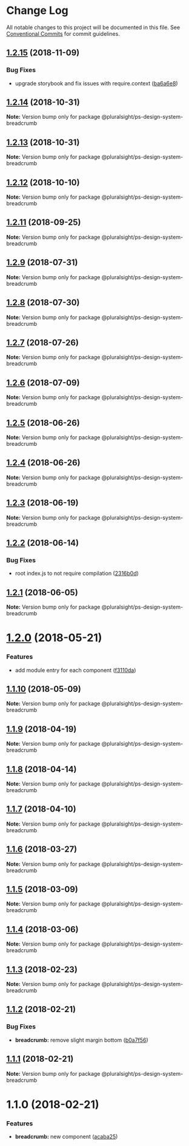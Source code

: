 # Change Log

All notable changes to this project will be documented in this file.
See [Conventional Commits](https://conventionalcommits.org) for commit guidelines.

## [1.2.15](https://github.com/pluralsight/design-system/compare/@pluralsight/ps-design-system-breadcrumb@1.2.14...@pluralsight/ps-design-system-breadcrumb@1.2.15) (2018-11-09)


### Bug Fixes

* upgrade storybook and fix issues with require.context ([ba6a6e8](https://github.com/pluralsight/design-system/commit/ba6a6e8))





## [1.2.14](https://github.com/pluralsight/design-system/compare/@pluralsight/ps-design-system-breadcrumb@1.2.13...@pluralsight/ps-design-system-breadcrumb@1.2.14) (2018-10-31)

**Note:** Version bump only for package @pluralsight/ps-design-system-breadcrumb





<a name="1.2.13"></a>
## [1.2.13](https://github.com/pluralsight/design-system/compare/@pluralsight/ps-design-system-breadcrumb@1.2.12...@pluralsight/ps-design-system-breadcrumb@1.2.13) (2018-10-31)




**Note:** Version bump only for package @pluralsight/ps-design-system-breadcrumb

<a name="1.2.12"></a>
## [1.2.12](https://github.com/pluralsight/design-system/compare/@pluralsight/ps-design-system-breadcrumb@1.2.11...@pluralsight/ps-design-system-breadcrumb@1.2.12) (2018-10-10)




**Note:** Version bump only for package @pluralsight/ps-design-system-breadcrumb

<a name="1.2.11"></a>
## [1.2.11](https://github.com/pluralsight/design-system/compare/@pluralsight/ps-design-system-breadcrumb@1.2.10...@pluralsight/ps-design-system-breadcrumb@1.2.11) (2018-09-25)




**Note:** Version bump only for package @pluralsight/ps-design-system-breadcrumb

<a name="1.2.9"></a>
## [1.2.9](https://github.com/pluralsight/design-system/compare/@pluralsight/ps-design-system-breadcrumb@1.2.8...@pluralsight/ps-design-system-breadcrumb@1.2.9) (2018-07-31)




**Note:** Version bump only for package @pluralsight/ps-design-system-breadcrumb

<a name="1.2.8"></a>
## [1.2.8](https://github.com/pluralsight/design-system/compare/@pluralsight/ps-design-system-breadcrumb@1.2.7...@pluralsight/ps-design-system-breadcrumb@1.2.8) (2018-07-30)




**Note:** Version bump only for package @pluralsight/ps-design-system-breadcrumb

<a name="1.2.7"></a>
## [1.2.7](https://github.com/pluralsight/design-system/compare/@pluralsight/ps-design-system-breadcrumb@1.2.6...@pluralsight/ps-design-system-breadcrumb@1.2.7) (2018-07-26)




**Note:** Version bump only for package @pluralsight/ps-design-system-breadcrumb

<a name="1.2.6"></a>
## [1.2.6](https://github.com/pluralsight/design-system/compare/@pluralsight/ps-design-system-breadcrumb@1.2.5...@pluralsight/ps-design-system-breadcrumb@1.2.6) (2018-07-09)




**Note:** Version bump only for package @pluralsight/ps-design-system-breadcrumb

<a name="1.2.5"></a>
## [1.2.5](https://github.com/pluralsight/design-system/compare/@pluralsight/ps-design-system-breadcrumb@1.2.4...@pluralsight/ps-design-system-breadcrumb@1.2.5) (2018-06-26)




**Note:** Version bump only for package @pluralsight/ps-design-system-breadcrumb

<a name="1.2.4"></a>
## [1.2.4](https://github.com/pluralsight/design-system/compare/@pluralsight/ps-design-system-breadcrumb@1.2.3...@pluralsight/ps-design-system-breadcrumb@1.2.4) (2018-06-26)




**Note:** Version bump only for package @pluralsight/ps-design-system-breadcrumb

<a name="1.2.3"></a>
## [1.2.3](https://github.com/pluralsight/design-system/compare/@pluralsight/ps-design-system-breadcrumb@1.2.2...@pluralsight/ps-design-system-breadcrumb@1.2.3) (2018-06-19)




**Note:** Version bump only for package @pluralsight/ps-design-system-breadcrumb

<a name="1.2.2"></a>
## [1.2.2](https://github.com/pluralsight/design-system/compare/@pluralsight/ps-design-system-breadcrumb@1.2.1...@pluralsight/ps-design-system-breadcrumb@1.2.2) (2018-06-14)


### Bug Fixes

* root index.js to not require compilation ([2316b0d](https://github.com/pluralsight/design-system/commit/2316b0d))




<a name="1.2.1"></a>
## [1.2.1](https://github.com/pluralsight/design-system/compare/@pluralsight/ps-design-system-breadcrumb@1.2.0...@pluralsight/ps-design-system-breadcrumb@1.2.1) (2018-06-05)




**Note:** Version bump only for package @pluralsight/ps-design-system-breadcrumb

<a name="1.2.0"></a>
# [1.2.0](https://github.com/pluralsight/design-system/compare/@pluralsight/ps-design-system-breadcrumb@1.1.10...@pluralsight/ps-design-system-breadcrumb@1.2.0) (2018-05-21)


### Features

* add module entry for each component ([f3110da](https://github.com/pluralsight/design-system/commit/f3110da))




<a name="1.1.10"></a>
## [1.1.10](https://github.com/pluralsight/design-system/compare/@pluralsight/ps-design-system-breadcrumb@1.1.9...@pluralsight/ps-design-system-breadcrumb@1.1.10) (2018-05-09)




**Note:** Version bump only for package @pluralsight/ps-design-system-breadcrumb

<a name="1.1.9"></a>
## [1.1.9](https://github.com/pluralsight/design-system/compare/@pluralsight/ps-design-system-breadcrumb@1.1.8...@pluralsight/ps-design-system-breadcrumb@1.1.9) (2018-04-19)




**Note:** Version bump only for package @pluralsight/ps-design-system-breadcrumb

<a name="1.1.8"></a>
## [1.1.8](https://github.com/pluralsight/design-system/compare/@pluralsight/ps-design-system-breadcrumb@1.1.6...@pluralsight/ps-design-system-breadcrumb@1.1.8) (2018-04-14)




**Note:** Version bump only for package @pluralsight/ps-design-system-breadcrumb

<a name="1.1.7"></a>
## [1.1.7](https://github.com/pluralsight/design-system/compare/@pluralsight/ps-design-system-breadcrumb@1.1.6...@pluralsight/ps-design-system-breadcrumb@1.1.7) (2018-04-10)




**Note:** Version bump only for package @pluralsight/ps-design-system-breadcrumb

<a name="1.1.6"></a>
## [1.1.6](https://github.com/pluralsight/design-system/compare/@pluralsight/ps-design-system-breadcrumb@1.1.5...@pluralsight/ps-design-system-breadcrumb@1.1.6) (2018-03-27)




**Note:** Version bump only for package @pluralsight/ps-design-system-breadcrumb

<a name="1.1.5"></a>
## [1.1.5](https://github.com/pluralsight/design-system/compare/@pluralsight/ps-design-system-breadcrumb@1.1.4...@pluralsight/ps-design-system-breadcrumb@1.1.5) (2018-03-09)




**Note:** Version bump only for package @pluralsight/ps-design-system-breadcrumb

<a name="1.1.4"></a>
## [1.1.4](https://github.com/pluralsight/design-system/compare/@pluralsight/ps-design-system-breadcrumb@1.1.3...@pluralsight/ps-design-system-breadcrumb@1.1.4) (2018-03-06)




**Note:** Version bump only for package @pluralsight/ps-design-system-breadcrumb

<a name="1.1.3"></a>
## [1.1.3](https://github.com/pluralsight/design-system/compare/@pluralsight/ps-design-system-breadcrumb@1.1.2...@pluralsight/ps-design-system-breadcrumb@1.1.3) (2018-02-23)




**Note:** Version bump only for package @pluralsight/ps-design-system-breadcrumb

<a name="1.1.2"></a>
## [1.1.2](https://github.com/pluralsight/design-system/compare/@pluralsight/ps-design-system-breadcrumb@1.1.1...@pluralsight/ps-design-system-breadcrumb@1.1.2) (2018-02-21)


### Bug Fixes

* **breadcrumb:** remove slight margin bottom ([b0a7f56](https://github.com/pluralsight/design-system/commit/b0a7f56))




<a name="1.1.1"></a>
## [1.1.1](https://github.com/pluralsight/design-system/compare/@pluralsight/ps-design-system-breadcrumb@1.1.0...@pluralsight/ps-design-system-breadcrumb@1.1.1) (2018-02-21)




**Note:** Version bump only for package @pluralsight/ps-design-system-breadcrumb

<a name="1.1.0"></a>
# 1.1.0 (2018-02-21)


### Features

* **breadcrumb:** new component ([acaba25](https://github.com/pluralsight/design-system/commit/acaba25))
